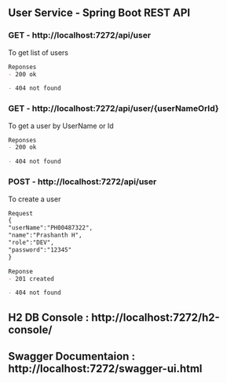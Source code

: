 ## User Service - Spring Boot REST API

### GET - http://localhost:7272/api/user

To get list of users

```markdown
Reponses
- 200 ok

- 404 not found
```
### GET - http://localhost:7272/api/user/{userNameOrId}

To get a user by UserName or Id

```markdown
Reponses
- 200 ok

- 404 not found
```

### POST - http://localhost:7272/api/user

To create a user

```markdown
Request
{
"userName":"PH00487322",
"name":"Prashanth H",
"role":"DEV",
"password":"12345"
}
```

```markdown
Reponse
- 201 created

- 404 not found
```

## H2 DB Console : http://localhost:7272/h2-console/
## Swagger Documentaion : http://localhost:7272/swagger-ui.html

